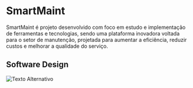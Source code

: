 <h1>SmartMaint</h1>
<p>SmartMaint é projeto desenvolvido com foco em estudo e implementação de ferramentas e tecnologias, sendo uma plataforma inovadora voltada para o setor de manutenção, projetada para aumentar a eficiência, reduzir custos e melhorar a qualidade do serviço.</p>
<h2>Software Design</h2>
<img src="[https://ibb.co/vDr0Xnx](https://i.ibb.co/N7kcTB6/Infra-Smart-Maint.png)" alt="Texto Alternativo">
